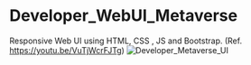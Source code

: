 # Developer_WebUI_Metaverse
Responsive Web UI using HTML, CSS , JS and Bootstrap. (Ref. https://youtu.be/VuTjWcrFJTg)
![Developer_Metaverse_UI](https://user-images.githubusercontent.com/116146046/219335883-2c34f29d-2c23-4eb9-8843-e5535c713759.png)
